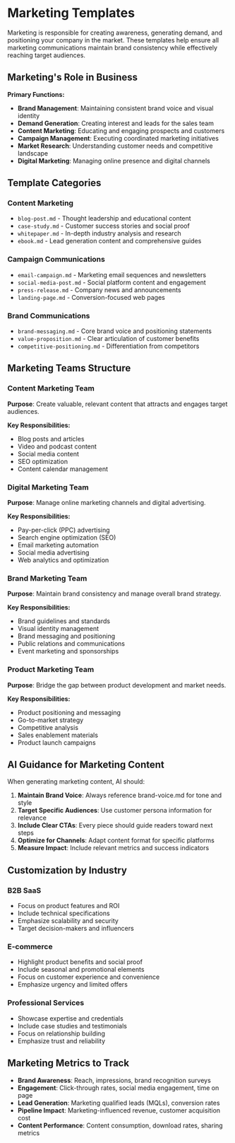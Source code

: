 # Marketing Templates

Marketing is responsible for creating awareness, generating demand, and positioning your company in the market. These templates help ensure all marketing communications maintain brand consistency while effectively reaching target audiences.

## Marketing's Role in Business

**Primary Functions:**
- **Brand Management**: Maintaining consistent brand voice and visual identity
- **Demand Generation**: Creating interest and leads for the sales team
- **Content Marketing**: Educating and engaging prospects and customers
- **Campaign Management**: Executing coordinated marketing initiatives
- **Market Research**: Understanding customer needs and competitive landscape
- **Digital Marketing**: Managing online presence and digital channels

## Template Categories

### Content Marketing
- `blog-post.md` - Thought leadership and educational content
- `case-study.md` - Customer success stories and social proof
- `whitepaper.md` - In-depth industry analysis and research
- `ebook.md` - Lead generation content and comprehensive guides

### Campaign Communications
- `email-campaign.md` - Marketing email sequences and newsletters
- `social-media-post.md` - Social platform content and engagement
- `press-release.md` - Company news and announcements
- `landing-page.md` - Conversion-focused web pages

### Brand Communications
- `brand-messaging.md` - Core brand voice and positioning statements
- `value-proposition.md` - Clear articulation of customer benefits
- `competitive-positioning.md` - Differentiation from competitors

## Marketing Teams Structure

### Content Marketing Team
**Purpose**: Create valuable, relevant content that attracts and engages target audiences.

**Key Responsibilities:**
- Blog posts and articles
- Video and podcast content
- Social media content
- SEO optimization
- Content calendar management

### Digital Marketing Team
**Purpose**: Manage online marketing channels and digital advertising.

**Key Responsibilities:**
- Pay-per-click (PPC) advertising
- Search engine optimization (SEO)
- Email marketing automation
- Social media advertising
- Web analytics and optimization

### Brand Marketing Team
**Purpose**: Maintain brand consistency and manage overall brand strategy.

**Key Responsibilities:**
- Brand guidelines and standards
- Visual identity management
- Brand messaging and positioning
- Public relations and communications
- Event marketing and sponsorships

### Product Marketing Team
**Purpose**: Bridge the gap between product development and market needs.

**Key Responsibilities:**
- Product positioning and messaging
- Go-to-market strategy
- Competitive analysis
- Sales enablement materials
- Product launch campaigns

## AI Guidance for Marketing Content

When generating marketing content, AI should:

1. **Maintain Brand Voice**: Always reference brand-voice.md for tone and style
2. **Target Specific Audiences**: Use customer persona information for relevance
3. **Include Clear CTAs**: Every piece should guide readers toward next steps
4. **Optimize for Channels**: Adapt content format for specific platforms
5. **Measure Impact**: Include relevant metrics and success indicators

## Customization by Industry

### B2B SaaS
- Focus on product features and ROI
- Include technical specifications
- Emphasize scalability and security
- Target decision-makers and influencers

### E-commerce
- Highlight product benefits and social proof
- Include seasonal and promotional elements
- Focus on customer experience and convenience
- Emphasize urgency and limited offers

### Professional Services
- Showcase expertise and credentials
- Include case studies and testimonials
- Focus on relationship building
- Emphasize trust and reliability

## Marketing Metrics to Track

- **Brand Awareness**: Reach, impressions, brand recognition surveys
- **Engagement**: Click-through rates, social media engagement, time on page
- **Lead Generation**: Marketing qualified leads (MQLs), conversion rates
- **Pipeline Impact**: Marketing-influenced revenue, customer acquisition cost
- **Content Performance**: Content consumption, download rates, sharing metrics 